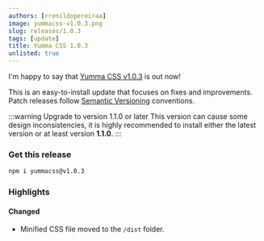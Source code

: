 ```yaml
---
authors: [rrenildopereiraa]
image: yummacss-v1.0.3.png
slug: releases/1.0.3
tags: [update]
title: Yumma CSS 1.0.3
unlisted: true
---
```


I'm happy to say that [Yumma CSS v1.0.3](https://github.com/yumma-lib/yumma-css/releases/tag/v1.0.3) is out now!

This is an easy-to-install update that focuses on fixes and improvements. Patch releases follow [Semantic Versioning](https://docs.npmjs.com/about-semantic-versioning) conventions.

<!-- truncate -->

:::warning Upgrade to version 1.1.0 or later
This version can cause some design inconsistencies, it is highly recommended to install either the latest version or at least version 
**1.1.0**.
:::

### Get this release

```bash
npm i yummacss@v1.0.3
```

### Highlights

#### Changed
- Minified CSS file moved to the `/dist` folder.